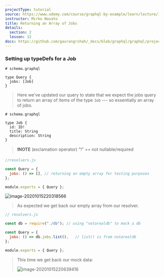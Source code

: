 ```yaml
---
projectType: tutorial
source: https://www.udemy.com/course/graphql-by-example/learn/lecture/16580146#overview
instructor: Mirko Nasato
title: Returning an Array of Jobs
details:
  section: 2
  lesson: 12
docs: https://github.com/gaurangrshah/_docs/blob/graphql/graphql/projects/udemy/graphql-job-board/setup.md
---
```




### Setting up typeDefs for a Job 

```
# schema.graphql

type Query {
  jobs: [Job]
}
```

> Here we've updated our query to state that we expect the jobs query to return an array of items of the type `Job`  --- so essentially an array of jobs.



```
# schema.graphql

type Job {
  id: ID! 
  title: String
  description: String
}
```

> **❗️NOTE**  (exclamation operator) "!" == not nullable/required



```js
//resolvers.js

const Query = {
  jobs: () => [], // returning an empty array for testing purposes
};

module.exports = { Query };
```

![image-20201015220318566](https://tva1.sinaimg.cn/large/007S8ZIlly1gjqy3h1vdcj30r607574o.jpg)

> As expected we get back our empty array from our resolver. 





```js
// resolvers.js

const db = require("./db"); // using "notarealdb" to mock a db

const Query = {
  jobs: () => db.jobs.list(),   // list() is from notarealdb
};

module.exports = { Query };
```

> This time we get back our mock data:
>
> ![image-20201015220639416](https://tva1.sinaimg.cn/large/007S8ZIlly1gjqy6yz0w8j30rm0aoaba.jpg)

